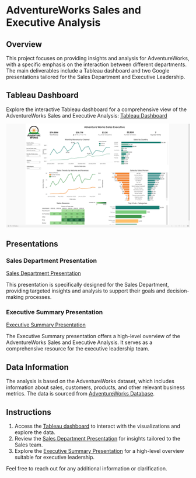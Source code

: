 # AdventureWorks Sales and Executive Analysis

## Overview

This project focuses on providing insights and analysis for AdventureWorks, with a specific emphasis on the interaction between different departments. The main deliverables include a Tableau dashboard and two Google presentations tailored for the Sales Department and Executive Leadership.

## Tableau Dashboard


Explore the interactive Tableau dashboard for a comprehensive view of the AdventureWorks Sales and Executive Analysis: [Tableau Dashboard](https://public.tableau.com/app/profile/esra.becker/viz/AdventureWorksSalesExecutive/Dashboard2)

<img src = "Adventure Works Sales.PNG">

## Presentations

### Sales Department Presentation

[Sales Department Presentation](https://docs.google.com/presentation/d/1WVibDRJl8nh0t9HcqKZ45_U67WlAp7gS/edit?pli=1#slide=id.p1)

This presentation is specifically designed for the Sales Department, providing targeted insights and analysis to support their goals and decision-making processes.

### Executive Summary Presentation

[Executive Summary Presentation](https://docs.google.com/presentation/d/1I4u52XRpk9uC5zX4oyxk0TWirf7qel7z/edit#slide=id.p1)

The Executive Summary presentation offers a high-level overview of the AdventureWorks Sales and Executive Analysis. It serves as a comprehensive resource for the executive leadership team.

## Data Information

The analysis is based on the AdventureWorks dataset, which includes information about sales, customers, products, and other relevant business metrics. The data is sourced from [AdventureWorks Database](https://docs.microsoft.com/en-us/sql/samples/adventureworks-install-configure?view=sql-server-ver15).


## Instructions

1. Access the [Tableau dashboard](https://public.tableau.com/app/profile/esra.becker/viz/AdventureWorksSalesExecutive/Dashboard2) to interact with the visualizations and explore the data.
2. Review the [Sales Department Presentation](https://docs.google.com/presentation/d/1WVibDRJl8nh0t9HcqKZ45_U67WlAp7gS/edit?pli=1#slide=id.p1) for insights tailored to the Sales team.
3. Explore the [Executive Summary Presentation](https://docs.google.com/presentation/d/1I4u52XRpk9uC5zX4oyxk0TWirf7qel7z/edit#slide=id.p1) for a high-level overview suitable for executive leadership.

Feel free to reach out for any additional information or clarification.

